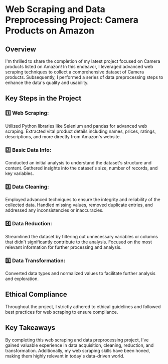 # Web Scraping and Data Preprocessing Project: Camera Products on Amazon

## Overview

I'm thrilled to share the completion of my latest project focused on Camera products listed on Amazon! In this endeavor, I leveraged advanced web scraping techniques to collect a comprehensive dataset of Camera products. Subsequently, I performed a series of data preprocessing steps to enhance the data's quality and usability.

## Key Steps in the Project

### 1️⃣ Web Scraping:

Utilized Python libraries like Selenium and pandas for advanced web scraping.
Extracted vital product details including names, prices, ratings, descriptions, and more directly from Amazon's website.

### 2️⃣ Basic Data Info:

Conducted an initial analysis to understand the dataset's structure and content.
Gathered insights into the dataset's size, number of records, and key variables.

### 3️⃣ Data Cleaning:

Employed advanced techniques to ensure the integrity and reliability of the collected data.
Handled missing values, removed duplicate entries, and addressed any inconsistencies or inaccuracies.

### 4️⃣ Data Reduction:

Streamlined the dataset by filtering out unnecessary variables or columns that didn't significantly contribute to the analysis.
Focused on the most relevant information for further processing and analysis.

### 5️⃣ Data Transformation:

Converted data types and normalized values to facilitate further analysis and exploration.

## Ethical Compliance

Throughout the project, I strictly adhered to ethical guidelines and followed best practices for web scraping to ensure compliance.

## Key Takeaways

By completing this web scraping and data preprocessing project, I've gained valuable experience in data acquisition, cleaning, reduction, and transformation. Additionally, my web scraping skills have been honed, making them highly relevant in today's data-driven world.

